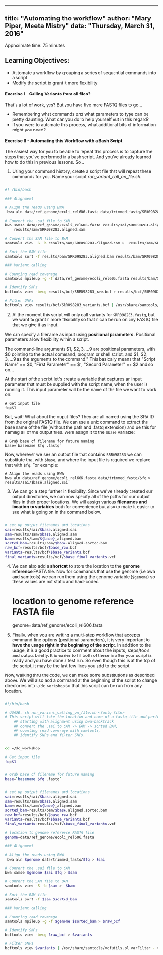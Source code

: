 
---
title: "Automating the workflow"
author: "Mary Piper, Meeta Mistry"
date: "Thursday, March 31, 2016"
---

Approximate time: 75 minutes

## Learning Objectives:

* Automate a workflow by grouping a series of sequential commands into a script
* Modify the script to grant it more flexibility 

#### Exercise I - Calling Variants from all files?

That's a lot of work, yes? But you have five more FASTQ files to go...

- Remembering what commands *and* what parameters to type can be pretty daunting. What can
you do to help yourself out in this regard?
- If you were to automate this process, what additional bits of information might you need?


#### Exercise II - Automating this Workflow with a Bash Script

The easiest way for you to be able to repeat this process is to capture the steps that
you've performed in a bash script. And you've already learned how to do this in previous
lessons. So...

1. Using your command history, create a script file that will repeat these commands
for you. Name your script *run_variant_call_on_file.sh*. 

```bash

#! /bin/bash

### Alignmemt

# Align the reads using BWA
 bwa aln data/ref_genome/ecoli_rel606.fasta data/trimmed_fastq/SRR098283.fastq >  results/sai/SRR098283.aligned.sai

# Convert the .sai file to SAM
bwa samse data/ref_genome/ecoli_rel606.fasta results/sai/SRR098283.aligned.sai data/trimmed_fastq/SRR098283.fastq > \
	results/sam/SRR098283.aligned.sam

# Convert the SAM file to BAM
samtools view -S -b results/sam/SRR098283.aligned.sam >  results/bam/SRR098283.aligned.bam

# Sort the BAM file
samtools sort -f results/bam/SRR098283.aligned.bam results/bam/SRR098283.aligned.sorted.bam

### Variant calling

# Counting read coverage
samtools mpileup -g -f data/ref_genome/ecoli_rel606.fasta results/bam/SRR098283.aligned.sorted.bam > results/bcf/SRR098283_raw.bcf

# Identify SNPs
bcftools view -bvcg results/bcf/SRR098283_raw.bcf > results/bcf/SRR098283_variants.bcf

# Filter SNPs
bcftools view results/bcf/SRR098283_variants.bcf | /usr/share/samtools/vcfutils.pl varFilter - > results/vcf/SRR098283_final_variants.vcf

```

2. At the moment this script will only call variants for `SRR098283.fastq`, but we want to grant it more flexibility so that it can be run on any FASTQ file that we give it as input.

We can specify a filename as input using **positional parameters**. Positional parameters allow flexibility within a script.

The command-line arguments $1, $2, $3,...$9 are positional parameters, with $0 pointing to the actual command, program or shell script, and $1, $2, $3, ...$9 as the arguments to the command." This basically means that "Script Name" == $0, "First Parameter" == $1, "Second Parameter" == $2 and so on...

At the start of the script let's create a variable that captures an input parameter that must be supplied with the script name, when the user is running it. This input parameter will be the name of the file we want to work on:
	
	# Get input file	
	fq=$1


But, wait! What about the ouput files? They are all named using the SRA ID from the original FASTQ file. We can use a unix command to extract the base name of the file (without the path and .fastq extension) and ue this for naming all of the output files. We'll assign it to the `$base` variable:

	# Grab base of filename for future naming
	base=`basename $fq .fastq`

Now, wherever we see an output file that contains `SRR098283` we can substitute that with `$base`, and where the input file is required we replace that with `$fq`. For example:


	# Align the reads using BWA
	bwa aln data/ref_genome/ecoli_rel606.fasta data/trimmed_fastq/$fq >  results/sai/$base.aligned.sai


3. We can go a step further in flexibility. Since we've already created our output directories, we can now specify all of the paths for our output files in their proper locations. We will assign various **filenames and location to variables** both for convenience but also to make it easier to see what  is going on in the command below.

```bash

# set up output filenames and locations
sai=results/sai/$base.aligned.sai
sam=results/sam/$base.aligned.sam
bam=results/bam/${base}_aligned.bam
sorted_bam=results/bam/$base.aligned.sorted.bam
raw_bcf=results/bcf/$base_raw.bcf
variants=results/bcf/$base_variants.bcf
final_variants=results/vcf/$base_final_variants.vcf

```

4.  We can also add a **shortcut** to store the location to the **genome reference** FASTA file. Now for commands that use the genome (i.e bwa and samtools) we can run them using the genome variable (`$genome`) so these values are not static and hard-coded.

     # location to genome reference FASTA file
     genome=data/ref_genome/ecoli_rel606.fasta



5. Finally, when you are writing a multi-step workflow that accepts command-line options (positional parameters), it is very important to **have the usage right in the beginning of the script**. In addition to the usage, it is a good practice to comment about the inputs, steps/tools and output briefly. It is easier to fill both of these in after your script is ready and you have done a test run. So even though this is at the top of the script, it may be the last few lines you add to the script.

Now, walking thru the code, we can make some substitutions as described above. We will also add a command at the beginning of the script to change directories into `~/dc_workshop` so that this script can be run from any location.


```bash

#!/bin/bash

# USAGE: sh run_variant_calling_on_file.sh <fastq file> 
# This script will take the location and name of a fastq file and perform the following steps on it in a new directory. 
    ## starting with alignment using bwa-backtrack
    ## convert the .sai to SAM -> BAM -> sorted BAM, 
    ## counting read coverage with samtools, 
    ## identify SNPs and filter SNPs.


cd ~/dc_workshop

# Get input file	
fq=$1


# Grab base of filename for future naming
base=`basename $fq .fastq`


# set up output filenames and locations
sai=results/sai/$base.aligned.sai
sam=results/sam/$base.aligned.sam
bam=results/bam/${base}_aligned.bam
sorted_bam=results/bam/$base.aligned.sorted.bam
raw_bcf=results/bcf/$base_raw.bcf
variants=results/bcf/$base_variants.bcf
final_variants=results/vcf/$base_final_variants.vcf

# location to genome reference FASTA file
genome=data/ref_genome/ecoli_rel606.fasta

### Alignmemt

# Align the reads using BWA
 bwa aln $genome data/trimmed_fastq/$fq > $sai

# Convert the .sai file to SAM
bwa samse $genome $sai $fq > $sam

# Convert the SAM file to BAM
samtools view -S -b $sam >  $bam

# Sort the BAM file
samtools sort -f $sam $sorted_bam

### Variant calling

# Counting read coverage
samtools mpileup -g -f $genome $sorted_bam > $raw_bcf

# Identify SNPs
bcftools view -bvcg $raw_bcf > $variants

# Filter SNPs
bcftools view $variants | /usr/share/samtools/vcfutils.pl varFilter - > $final_variants
```








